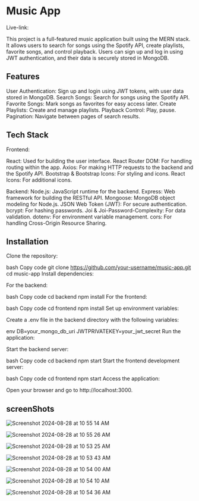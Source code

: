 # Music App

Live-link: 

This project is a full-featured music application built using the MERN stack. It allows users to search for songs using the Spotify API, create playlists, favorite songs, and control playback. Users can sign up and log in using JWT authentication, and their data is securely stored in MongoDB.

## Features

User Authentication: Sign up and login using JWT tokens, with user data stored in MongoDB.
Search Songs: Search for songs using the Spotify API.
Favorite Songs: Mark songs as favorites for easy access later.
Create Playlists: Create and manage playlists.
Playback Control: Play, pause.
Pagination: Navigate between pages of search results.

## Tech Stack
Frontend:

React: Used for building the user interface.
React Router DOM: For handling routing within the app.
Axios: For making HTTP requests to the backend and the Spotify API.
Bootstrap & Bootstrap Icons: For styling and icons.
React Icons: For additional icons.

Backend:
Node.js: JavaScript runtime for the backend.
Express: Web framework for building the RESTful API.
Mongoose: MongoDB object modeling for Node.js.
JSON Web Token (JWT): For secure authentication.
bcrypt: For hashing passwords.
Joi & Joi-Password-Complexity: For data validation.
dotenv: For environment variable management.
cors: For handling Cross-Origin Resource Sharing.

## Installation
Clone the repository:

bash
Copy code
git clone https://github.com/your-username/music-app.git
cd music-app
Install dependencies:

For the backend:

bash
Copy code
cd backend
npm install
For the frontend:

bash
Copy code
cd frontend
npm install
Set up environment variables:

Create a .env file in the backend directory with the following variables:

env
DB=your_mongo_db_uri
JWTPRIVATEKEY=your_jwt_secret
Run the application:

Start the backend server:

bash
Copy code
cd backend
npm start
Start the frontend development server:

bash
Copy code
cd frontend
npm start
Access the application:

Open your browser and go to http://localhost:3000.

## screenShots

![Screenshot 2024-08-28 at 10 55 14 AM](https://github.com/user-attachments/assets/f9a0da72-5abd-43e5-9a4f-a159b8e68493)

![Screenshot 2024-08-28 at 10 55 26 AM](https://github.com/user-attachments/assets/ff530d77-afa2-44f0-ab82-2b60f4a89d2d)

![Screenshot 2024-08-28 at 10 53 25 AM](https://github.com/user-attachments/assets/a8278be6-43a7-4238-8a6a-710d1f3e8b53)

![Screenshot 2024-08-28 at 10 53 43 AM](https://github.com/user-attachments/assets/fe01b932-58d6-49ab-9fa4-b80211b06715)

![Screenshot 2024-08-28 at 10 54 00 AM](https://github.com/user-attachments/assets/73dd7b91-b55e-4ec0-9c48-756b9b7fabe5)

![Screenshot 2024-08-28 at 10 54 10 AM](https://github.com/user-attachments/assets/aa43ff21-c450-4c5a-964d-8234002895ab)

![Screenshot 2024-08-28 at 10 54 36 AM](https://github.com/user-attachments/assets/61675b05-00f5-455d-833b-5a6d53c346ef)
